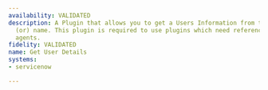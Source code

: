 ```yaml
---
availability: VALIDATED
description: A Plugin that allows you to get a Users Information from their email
  (or) name. This plugin is required to use plugins which need reference to servicenow
  agents.
fidelity: VALIDATED
name: Get User Details
systems:
- servicenow

---
```

